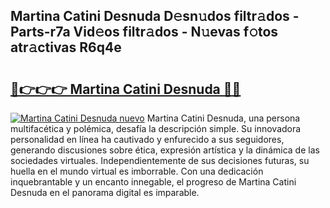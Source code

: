 ## Martina Catini Desnuda D𝚎sn𝚞dos filtr𝚊dos - Parts-r7a Vid𝚎os filtr𝚊dos - N𝚞evas f𝚘tos atr𝚊ctivas R6q4e

# <h2><a href="http://mba3kb.tromn.icu/?c=Martina+Catini+Desnuda">🔗👉👉👉 Martina Catini Desnuda 🔗🔗</a></h2>

[![Martina Catini Desnuda nuevo](https://i.imgur.com/pEAQMta.gif)](http://mba3kb.tromn.icu/?c=Martina+Catini+Desnuda)
Martina Catini Desnuda, una persona multifacética y polémica, desafía la descripción simple. Su innovadora personalidad en línea ha cautivado y enfurecido a sus seguidores, generando discusiones sobre ética, expresión artística y la dinámica de las sociedades virtuales. Independientemente de sus decisiones futuras, su huella en el mundo virtual es imborrable. Con una dedicación inquebrantable y un encanto innegable, el progreso de Martina Catini Desnuda en el panorama digital es imparable.
